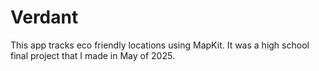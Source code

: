 # Verdant
This app tracks eco friendly locations using MapKit. It was a high school final project that I made in May of 2025. 
